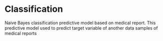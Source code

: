 # Classification
Naive Bayes classification predictive model based on medical report.
This predictive model used to predict target variable of another data samples of medical reports
